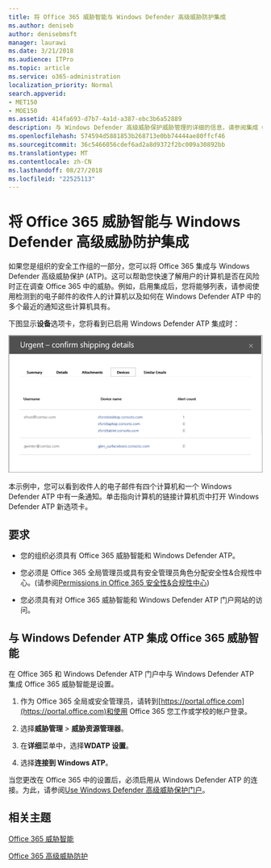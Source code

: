 ```yaml
---
title: 将 Office 365 威胁智能与 Windows Defender 高级威胁防护集成
ms.author: deniseb
author: denisebmsft
manager: laurawi
ms.date: 3/21/2018
ms.audience: ITPro
ms.topic: article
ms.service: o365-administration
localization_priority: Normal
search.appverid:
- MET150
- MOE150
ms.assetid: 414fa693-d7b7-4a1d-a387-ebc3b6a52889
description: 与 Windows Defender 高级威胁保护威胁管理的详细的信息，请参阅集成 Office 365 高级威胁保护。
ms.openlocfilehash: 574594d5881853b268713e0bb74444ae80ffcf46
ms.sourcegitcommit: 36c5466056cdef6ad2a8d9372f2bc009a30892bb
ms.translationtype: MT
ms.contentlocale: zh-CN
ms.lasthandoff: 08/27/2018
ms.locfileid: "22525113"
---
```

# <a name="integrate-office-365-threat-intelligence-with-windows-defender-advanced-threat-protection"></a>将 Office 365 威胁智能与 Windows Defender 高级威胁防护集成

如果您是组织的安全工作组的一部分，您可以将 Office 365 集成与 Windows Defender 高级威胁保护 (ATP)。这可以帮助您快速了解用户的计算机是否在风险时正在调查 Office 365 中的威胁。例如，启用集成后，您将能够列表，请参阅使用检测到的电子邮件的收件人的计算机以及如何在 Windows Defender ATP 中的多个最近的通知这些计算机具有。
  
下图显示**设备**选项卡，您将看到已启用 Windows Defender ATP 集成时： 
  
![启用 Windows Defender ATP 后，您可以看到计算机的通知的列表。](media/fec928ea-8f0c-44d7-80b9-a2e0a8cd4e89.PNG)
  
本示例中，您可以看到收件人的电子邮件有四个计算机和一个 Windows Defender ATP 中有一条通知。单击指向计算机的链接计算机页中打开 Windows Defender ATP 新选项卡。
  
## <a name="requirements"></a>要求

- 您的组织必须具有 Office 365 威胁智能和 Windows Defender ATP。
    
- 您必须是 Office 365 全局管理员或具有安全管理员角色分配安全性&amp;合规性中心。(请参阅[Permissions in Office 365 安全性&amp;合规性中心](permissions-in-the-security-and-compliance-center.md))
    
- 您必须具有对 Office 365 威胁智能和 Windows Defender ATP 门户网站的访问。
    
## <a name="to-integrate-office-365-threat-intelligence-with-windows-defender-atp"></a>与 Windows Defender ATP 集成 Office 365 威胁智能

在 Office 365 和 Windows Defender ATP 门户中与 Windows Defender ATP 集成 Office 365 威胁智能是设置。
  
1. 作为 Office 365 全局或安全管理员，请转到[https://portal.office.com](https://portal.office.com)和使用 Office 365 您工作或学校的帐户登录。 
    
2. 选择**威胁管理** \> **威胁资源管理器**。
    
3. 在**详细**菜单中，选择**WDATP 设置**。
    
4. 选择**连接到 Windows ATP**。
    
当您更改在 Office 365 中的设置后，必须启用从 Windows Defender ATP 的连接。为此，请参阅[Use Windows Defender 高级威胁保护门户](https://go.microsoft.com/fwlink/?linkid=859690)。
  
## <a name="related-topics"></a>相关主题

[Office 365 威胁智能](office-365-ti.md)
  
[Office 365 高级威胁防护](office-365-atp.md)
  

